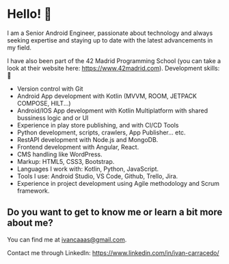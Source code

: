 # Hello! 👋

I am a Senior Android Engineer, passionate about technology and always seeking expertise and staying up to date with the latest advancements in my field.

I have also been part of the 42 Madrid Programming School (you can take a look at their website here: https://www.42madrid.com).
Development skills: 🔭

- Version control with Git
- Android App development with Kotlin (MVVM, ROOM, JETPACK COMPOSE, HILT...)
- Android/IOS App development with Kotlin Multiplatform with shared bussiness logic and or UI
- Experience in play store publishing, and with CI/CD Tools
- Python development, scripts, crawlers, App Publisher... etc.
- RestAPI development with Node.js and MongoDB.
- Frontend development with Angular, React.
- CMS handling like WordPress.
- Markup: HTML5, CSS3, Bootstrap.
- Languages I work with: Kotlin, Python, JavaScript.
- Tools I use: Android Studio, VS Code, Github, Trello, Jira.
- Experience in project development using Agile methodology and Scrum framework.

## Do you want to get to know me or learn a bit more about me?

You can find me at ivancaaas@gmail.com.

Contact me through LinkedIn: https://www.linkedin.com/in/ivan-carracedo/
